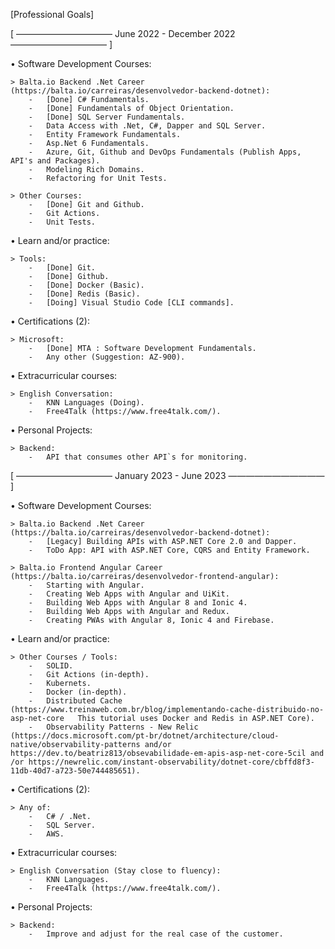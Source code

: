 [Professional Goals]



[ ——————————— June 2022 - December 2022 ——————————— ]


•	Software Development Courses:

    > Balta.io Backend .Net Career (https://balta.io/carreiras/desenvolvedor-backend-dotnet):
        -	[Done] C# Fundamentals.
        -	[Done] Fundamentals of Object Orientation.
        -	[Done] SQL Server Fundamentals.
        -	Data Access with .Net, C#, Dapper and SQL Server.
        -	Entity Framework Fundamentals.
        -	Asp.Net 6 Fundamentals.
        -	Azure, Git, Github and DevOps Fundamentals (Publish Apps, API's and Packages).
        -	Modeling Rich Domains.
        -	Refactoring for Unit Tests.
 
    > Other Courses:
        -   [Done] Git and Github.
        -   Git Actions.
        -   Unit Tests.


•	Learn and/or practice:

    > Tools:
        -	[Done] Git.
        -   [Done] Github.
        -   [Done] Docker (Basic).
        -   [Done] Redis (Basic).
        -   [Doing] Visual Studio Code [CLI commands].


•	Certifications (2):

    > Microsoft:
        -	[Done] MTA : Software Development Fundamentals.
        -	Any other (Suggestion: AZ-900).


•	Extracurricular courses:

    > English Conversation:
        -	KNN Languages (Doing).
        -	Free4Talk (https://www.free4talk.com/).


•	Personal Projects:

    > Backend: 
        -	API that consumes other API`s for monitoring.
 




[ ——————————— January 2023 - June 2023 ——————————— ]


•	Software Development Courses:

    > Balta.io Backend .Net Career (https://balta.io/carreiras/desenvolvedor-backend-dotnet):
        -	[Legacy] Building APIs with ASP.NET Core 2.0 and Dapper.
        -	ToDo App: API with ASP.NET Core, CQRS and Entity Framework.

    > Balta.io Frontend Angular Career (https://balta.io/carreiras/desenvolvedor-frontend-angular):
        -	Starting with Angular.
        -   Creating Web Apps with Angular and UiKit.
        -   Building Web Apps with Angular 8 and Ionic 4.
        -   Building Web Apps with Angular and Redux.
        -   Creating PWAs with Angular 8, Ionic 4 and Firebase.


•	Learn and/or practice:

    > Other Courses / Tools:
        -	SOLID.
        -	Git Actions (in-depth).
        -	Kubernets.
        -	Docker (in-depth).
        -	Distributed Cache (https://www.treinaweb.com.br/blog/implementando-cache-distribuido-no-asp-net-core   This tutorial uses Docker and Redis in ASP.NET Core).
        -	Observability Patterns - New Relic (https://docs.microsoft.com/pt-br/dotnet/architecture/cloud-native/observability-patterns and/or https://dev.to/beatriz813/obsevabilidade-em-apis-asp-net-core-5cil and /or https://newrelic.com/instant-observability/dotnet-core/cbffd8f3-11db-40d7-a723-50e744485651).


•	Certifications (2):

    > Any of:
        -   C# / .Net.
        -   SQL Server.
        -   AWS.


•	Extracurricular courses:

    > English Conversation (Stay close to fluency):
        -	KNN Languages.
        -	Free4Talk (https://www.free4talk.com/).


•	Personal Projects:

    > Backend: 
        -	Improve and adjust for the real case of the customer.